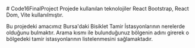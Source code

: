 #   C o d e 1 6 F i n a l P r o j e c t 
 
Projede kullanılan teknolojiler React Bootstrap, React Dom, Vite kullanılmıştır. 

Bu projedeki amacımız Bursa'daki Bisiklet Tamir İstasyonlarının nerelerde olduğunu bulmaktır. Arama kısmı ile bulunduğunuz bölgenin adını girerek o bölgedeki tamir istasyonlarının listelenmesini sağlamaktadır.  
